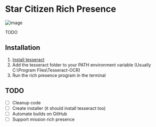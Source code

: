 # Star Citizen Rich Presence

![image](https://user-images.githubusercontent.com/6241454/173168742-60219fc2-f5ac-4489-9cf1-9d0c67d0fd4f.png)

TODO

## Installation
1. [Install tesseract](https://github.com/UB-Mannheim/tesseract/wiki)
2. Add the tesseract folder to your PATH environment variable (Usually C:\Program Files\Tesseract-OCR)
3. Run the rich presence program in the terminal

## TODO
- [ ] Cleanup code
- [ ] Create installer (it should install tesseract too)
- [ ] Automate builds on GitHub
- [ ] Support mission rich presence

